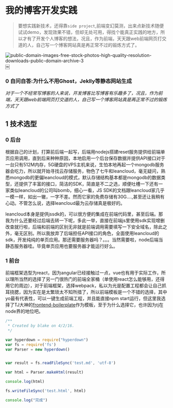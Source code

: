 # 我的博客开发实践

> 要想实践新技术，还得靠`side project`,前端变幻莫测，出来点新技术随便试试demo，发现效果不错，但却无处可用，得找个能真正实践的地方，所以才有了开发个人博客的想法，况且，作为前端，天天跟web前端网页打交道的人，自己写一个博客网站真是再正常不过的锻炼方式了。

![public-domain-images-free-stock-photos-high-quality-resolution-downloads-public-domain-archive-3](http://7xqkyz.com1.z0.glb.clouddn.com/2016-04-03-public-domain-images-free-stock-photos-high-quality-resolution-downloads-public-domain-archive-3.jpg)￼

### 0 自问自答:为什么不用Ghost，Jeklly等静态网站生成

*对于一个不经常写博客的人来说，开发博客比写博客有乐趣多了，况且，作为前端，天天跟web前端网页打交道的人，自己写一个博客网站真是再正常不过的锻炼方式了*

## 1 技术选型

### 0 后台

根据自己的计划，打算前后端一起写，后端用nodejs搭建reset服务提供给前端单页应用调用，直到后来种种原因，本地启用一个后台保存数据并提供API接口对于一台只有512M内存，5G硬盘的VPS主机来说，生怕本地再起一个mongodb服务器会吃力，所以就开始寻找云存储服务，物色了七牛和leancloud，毫无疑问，熟悉mongodb的更偏leancloud的模式，默认存储结构基本都是mongodb的数据类型，还提供了丰富的接口，简洁的SDK，简直是不二之选，顺便吐槽一下还有一家类似leancloud的公司叫bomb，细心一看，JS SDK的文档跟leancloud家几乎一模一样，如出一辙，一字不差。然而它家的免费存储有30G....,甚至还让我稍有心动。不管怎么说，选择leancloud最为云存储真是极好的。

leancloud本身是提供jssdk的，可以很方便的集成在前端代码里，甚至后端。那我为什么还要经过后端去转一下呢，多此一举，直接在前端js里使用sdk实现增删改查就行啦，后端和前端的区别无非就是前端调用需要填写一下安全域名，除此之外，毫无区别。所以我放弃了后端担任API接口的角色，全面使用leancloud的sdk，开发纯纯的单页应用。那还需要服务器吗？。。。当然需要啦，node后端当静态服务器哇。毕竟单页应用也要服务器才能运行好么。

### 1 前台

前端框架选型为react，因为angular已经接触过一点，vue也有用于实际工作，所以理所当然的选择了另一门很热门的前端全家桶（单使用react怎么能够用，还得用它的周边），对于前端框架，选择webpack，私以为光是配置工程都会让自己抓耳挠腮，因为实在是太繁琐太不知所措了，所以前端模板是一个不错的选择，其中yo最有代表性，可以一键生成前端工程，并且能直接npm start运行，但这里我选择了TJ大神的[frontend-boilerplate](https://github.com/tj/frontend-boilerplate)作为模板，至于为什么选择它，也许因为tj在node界的地位吧。

```javascript
/**
 * Created by blake on 4/2/16.
 */

var hyperdown = require("hyperdown")
var fs = require('fs')
var Parser = new hyperdown()


var result = fs.readFileSync('test.md', 'utf-8')

var html = Parser.makeHtml(result)

console.log(html)

fs.writeFileSync('test.html', html)

console.log("完成")
```